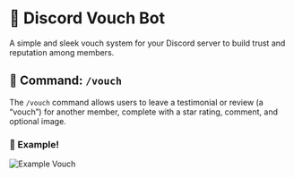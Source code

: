 # 🤝 Discord Vouch Bot

A simple and sleek vouch system for your Discord server to build trust and reputation among members.

## 📜 Command: `/vouch`

The `/vouch` command allows users to leave a testimonial or review (a “vouch”) for another member, complete with a star rating, comment, and optional image.

### 🧾 Example!
![Example Vouch](https://i.e-z.host/📸/1tl62dmm.png)

